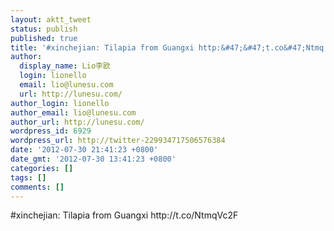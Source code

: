 ```yaml
---
layout: aktt_tweet
status: publish
published: true
title: '#xinchejian: Tilapia from Guangxi http:&#47;&#47;t.co&#47;Ntmq...'
author:
  display_name: Lio李欧
  login: lionello
  email: lio@lunesu.com
  url: http://lunesu.com/
author_login: lionello
author_email: lio@lunesu.com
author_url: http://lunesu.com/
wordpress_id: 6929
wordpress_url: http://twitter-229934717506576384
date: '2012-07-30 21:41:23 +0800'
date_gmt: '2012-07-30 13:41:23 +0800'
categories: []
tags: []
comments: []
---
```

<p>#xinchejian: Tilapia from Guangxi http:&#47;&#47;t.co&#47;NtmqVc2F</p>
